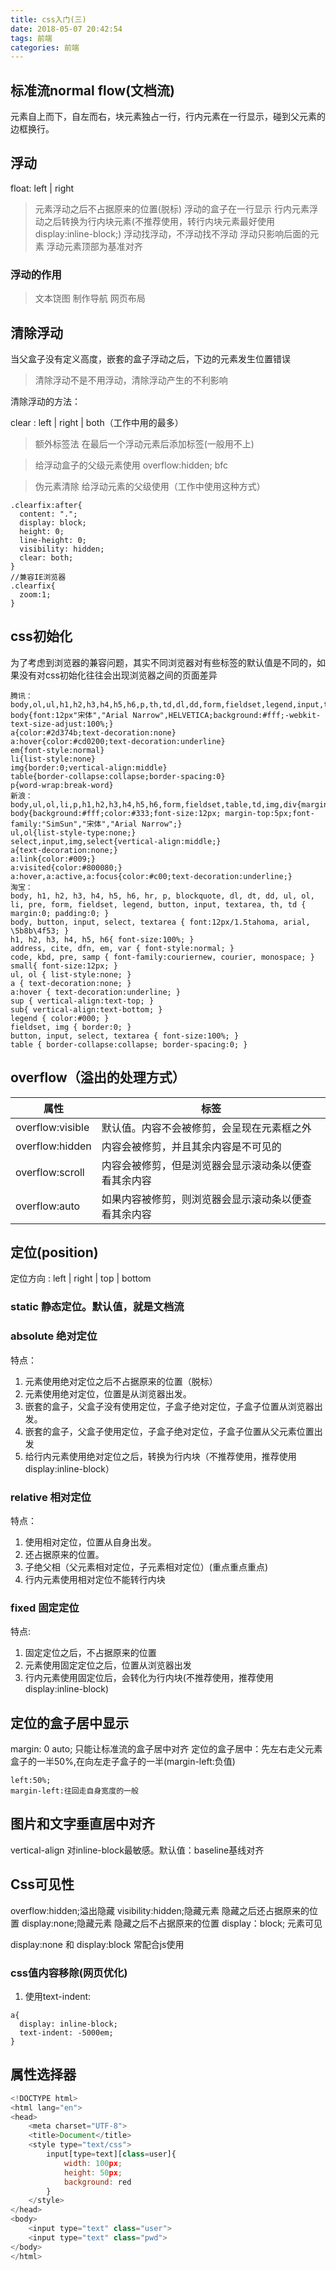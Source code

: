 ```yaml
---
title: css入门(三)
date: 2018-05-07 20:42:54
tags: 前端
categories: 前端
---
```

## 标准流normal flow(文档流)
 元素自上而下，自左而右，块元素独占一行，行内元素在一行显示，碰到父元素的边框换行。

## 浮动
float: left | right
> 元素浮动之后不占据原来的位置(脱标)
> 浮动的盒子在一行显示
> 行内元素浮动之后转换为行内块元素(不推荐使用，转行内块元素最好使用display:inline-block;)
> 浮动找浮动，不浮动找不浮动
> 浮动只影响后面的元素
> 浮动元素顶部为基准对齐

### 浮动的作用
> 文本饶图
> 制作导航
> 网页布局

## 清除浮动
当父盒子没有定义高度，嵌套的盒子浮动之后，下边的元素发生位置错误

> 清除浮动不是不用浮动，清除浮动产生的不利影响

清除浮动的方法：

clear : left | right | both（工作中用的最多）

> 额外标签法
在最后一个浮动元素后添加标签(一般用不上)

> 给浮动盒子的父级元素使用 overflow:hidden; bfc

> 伪元素清除 给浮动元素的父级使用（工作中使用这种方式）
```
.clearfix:after{
  content: ".";
  display: block;
  height: 0;
  line-height: 0;
  visibility: hidden;
  clear: both;
}
//兼容IE浏览器
.clearfix{
  zoom:1;
}
```

## css初始化
为了考虑到浏览器的兼容问题，其实不同浏览器对有些标签的默认值是不同的，如果没有对css初始化往往会出现浏览器之间的页面差异
```
腾讯：
body,ol,ul,h1,h2,h3,h4,h5,h6,p,th,td,dl,dd,form,fieldset,legend,input,textarea,select{margin:0;padding:0}
body{font:12px"宋体","Arial Narrow",HELVETICA;background:#fff;-webkit-text-size-adjust:100%;}
a{color:#2d374b;text-decoration:none}
a:hover{color:#cd0200;text-decoration:underline}
em{font-style:normal}
li{list-style:none}
img{border:0;vertical-align:middle}
table{border-collapse:collapse;border-spacing:0}
p{word-wrap:break-word}
新浪：
body,ul,ol,li,p,h1,h2,h3,h4,h5,h6,form,fieldset,table,td,img,div{margin:0;padding:0;border:0;}
body{background:#fff;color:#333;font-size:12px; margin-top:5px;font-family:"SimSun","宋体","Arial Narrow";}
ul,ol{list-style-type:none;}
select,input,img,select{vertical-align:middle;}
a{text-decoration:none;}
a:link{color:#009;}
a:visited{color:#800080;}
a:hover,a:active,a:focus{color:#c00;text-decoration:underline;}
淘宝：
body, h1, h2, h3, h4, h5, h6, hr, p, blockquote, dl, dt, dd, ul, ol, li, pre, form, fieldset, legend, button, input, textarea, th, td { margin:0; padding:0; }
body, button, input, select, textarea { font:12px/1.5tahoma, arial, \5b8b\4f53; }
h1, h2, h3, h4, h5, h6{ font-size:100%; }
address, cite, dfn, em, var { font-style:normal; }
code, kbd, pre, samp { font-family:couriernew, courier, monospace; }
small{ font-size:12px; }
ul, ol { list-style:none; }
a { text-decoration:none; }
a:hover { text-decoration:underline; }
sup { vertical-align:text-top; }
sub{ vertical-align:text-bottom; }
legend { color:#000; }
fieldset, img { border:0; }
button, input, select, textarea { font-size:100%; }
table { border-collapse:collapse; border-spacing:0; }
```
## overflow（溢出的处理方式）
| 属性             | 标签                                                 |
| ---------------- | ---------------------------------------------------- |
| overflow:visible | 默认值。内容不会被修剪，会呈现在元素框之外           |
| overflow:hidden  | 内容会被修剪，并且其余内容是不可见的                 |
| overflow:scroll  | 内容会被修剪，但是浏览器会显示滚动条以便查看其余内容 |
| overflow:auto    | 如果内容被修剪，则浏览器会显示滚动条以便查看其余内容 |

## 定位(position)
定位方向 : left | right | top | bottom
### static 静态定位。默认值，就是文档流

### absolute 绝对定位
特点：
1. 元素使用绝对定位之后不占据原来的位置（脱标）
2. 元素使用绝对定位，位置是从浏览器出发。
3. 嵌套的盒子，父盒子没有使用定位，子盒子绝对定位，子盒子位置从浏览器出发。
4. 嵌套的盒子，父盒子使用定位，子盒子绝对定位，子盒子位置从父元素位置出发
5. 给行内元素使用绝对定位之后，转换为行内块（不推荐使用，推荐使用display:inline-block）

### relative 相对定位
特点：
1. 使用相对定位，位置从自身出发。
2. 还占据原来的位置。
3. 子绝父相（父元素相对定位，子元素相对定位）(重点重点重点)
4. 行内元素使用相对定位不能转行内块

### fixed 固定定位
特点:
1. 固定定位之后，不占据原来的位置
2. 元素使用固定定位之后，位置从浏览器出发
3. 行内元素使用固定位后，会转化为行内块(不推荐使用，推荐使用display:inline-block)

## 定位的盒子居中显示
margin: 0 auto; 只能让标准流的盒子居中对齐
定位的盒子居中：先左右走父元素盒子的一半50%,在向左走子盒子的一半(margin-left:负值)
```
left:50%;
margin-left:往回走自身宽度的一般
```
## 图片和文字垂直居中对齐
vertical-align 对inline-block最敏感。默认值：baseline基线对齐

## Css可见性
overflow:hidden;溢出隐藏
visibility:hidden;隐藏元素 隐藏之后还占据原来的位置
display:none;隐藏元素 隐藏之后不占据原来的位置
display：block; 元素可见

display:none 和 display:block 常配合js使用

### css值内容移除(网页优化)
1. 使用text-indent:
```
a{
  display: inline-block;
  text-indent: -5000em;
}
```
## 属性选择器
```javascript
<!DOCTYPE html>
<html lang="en">
<head>
	<meta charset="UTF-8">
	<title>Document</title>
	<style type="text/css">
		input[type=text][class=user]{
			width: 100px;
			height: 50px;
			background: red
		}
	</style>
</head>
<body>
	<input type="text" class="user">
	<input type="text" class="pwd">
</body>
</html>

```
